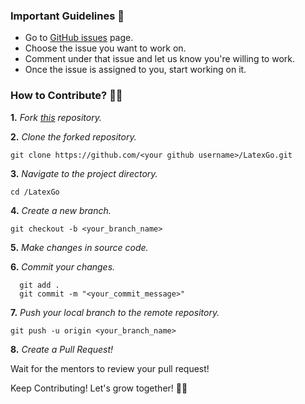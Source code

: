 ### Important Guidelines 📝
- Go to [GitHub issues](https://github.com/poush/LatexGo/issues) page. 
- Choose the issue you want to work on.
- Comment under that issue and let us know you're willing to work.
- Once the issue is assigned to you, start working on it.


### How to Contribute? 🤔💭

**1.** *Fork [this](https://github.com/poush/LatexGo) repository.*

**2.** *Clone the forked repository.*
``` terminal command 
git clone https://github.com/<your github username>/LatexGo.git
```

**3.** *Navigate to the project directory.*
```terminal command
cd /LatexGo
```

**4.** *Create a new branch.*
```terminal command
git checkout -b <your_branch_name>
```

**5.** *Make changes in source code.*

**6.** *Commit your changes.*

```terminal
  git add .
  git commit -m "<your_commit_message>"
```

**7.** *Push your local branch to the remote repository.*
```terminal
git push -u origin <your_branch_name>
```

**8.** *Create a Pull Request!*

Wait for the mentors to review your pull request!

Keep Contributing!
Let's grow together! 👯‍♂️


